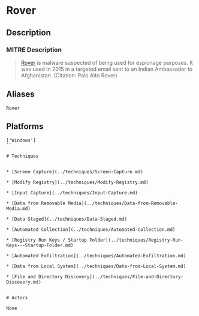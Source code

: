 
# Rover

## Description

### MITRE Description

> [Rover](https://attack.mitre.org/software/S0090) is malware suspected of being used for espionage purposes. It was used in 2015 in a targeted email sent to an Indian Ambassador to Afghanistan. (Citation: Palo Alto Rover)

## Aliases

```
Rover
```

## Platforms

```
['Windows']
``

# Techniques


* [Screen Capture](../techniques/Screen-Capture.md)

* [Modify Registry](../techniques/Modify-Registry.md)
    
* [Input Capture](../techniques/Input-Capture.md)
    
* [Data from Removable Media](../techniques/Data-from-Removable-Media.md)
    
* [Data Staged](../techniques/Data-Staged.md)
    
* [Automated Collection](../techniques/Automated-Collection.md)
    
* [Registry Run Keys / Startup Folder](../techniques/Registry-Run-Keys---Startup-Folder.md)
    
* [Automated Exfiltration](../techniques/Automated-Exfiltration.md)
    
* [Data from Local System](../techniques/Data-from-Local-System.md)
    
* [File and Directory Discovery](../techniques/File-and-Directory-Discovery.md)
    

# Actors

None

